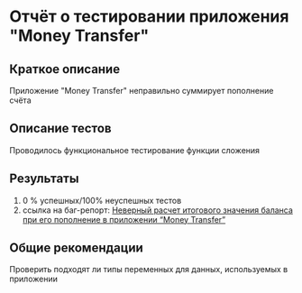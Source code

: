 # Отчёт о тестировании приложения "Money Transfer"
## Краткое описание
Приложение "Money Transfer" неправильно суммирует пополнение счёта

## Описание тестов
Проводилось функциональное тестирование функции сложения

## Результаты
1. 0 % успешных/100% неуспешных тестов
1. ссылка на баг-репорт:
[Неверный расчет итогового значения баланса при его пополнение в приложении “Money Transfer”](https://github.com/testveraspir/netolog_java_2.1/issues/1)

## Общие рекомендации
Проверить подходят ли типы переменных для данных, используемых в приложении
